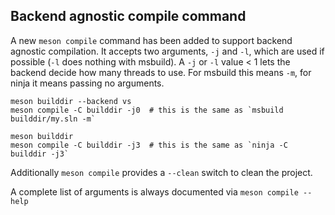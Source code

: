 ## Backend agnostic compile command

A new `meson compile` command has been added to support backend agnostic
compilation. It accepts two arguments, `-j` and `-l`, which are used if
possible (`-l` does nothing with msbuild). A `-j` or `-l` value < 1 lets the
backend decide how many threads to use. For msbuild this means `-m`, for
ninja it means passing no arguments.

```console
meson builddir --backend vs
meson compile -C builddir -j0  # this is the same as `msbuild builddir/my.sln -m`
```

```console
meson builddir
meson compile -C builddir -j3  # this is the same as `ninja -C builddir -j3`
```

Additionally `meson compile` provides a `--clean` switch to clean the project.

A complete list of arguments is always documented via `meson compile --help`
